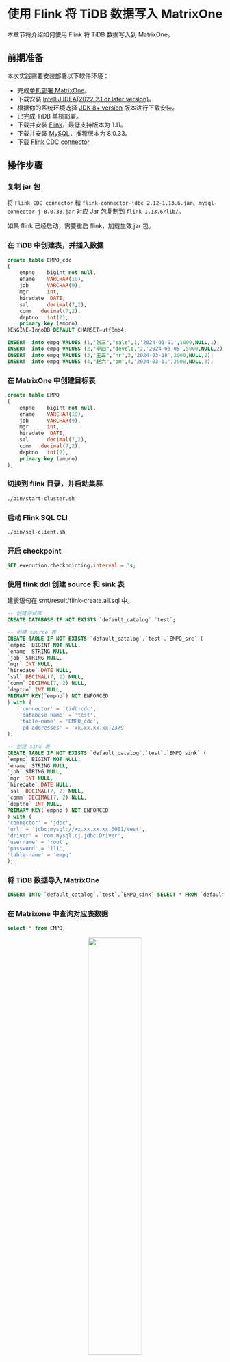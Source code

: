 # 使用 Flink 将 TiDB 数据写入 MatrixOne

本章节将介绍如何使用 Flink 将 TiDB 数据写入到 MatrixOne。

## 前期准备

本次实践需要安装部署以下软件环境：

- 完成[单机部署 MatrixOne](https://docs.matrixorigin.cn/1.2.3/MatrixOne/Get-Started/install-standalone-matrixone/)。
- 下载安装 [lntelliJ IDEA(2022.2.1 or later version)](https://www.jetbrains.com/idea/download/)。
- 根据你的系统环境选择 [JDK 8+ version](https://www.oracle.com/sg/java/technologies/javase/javase8-archive-downloads.html) 版本进行下载安装。
- 已完成 TiDB 单机部署。
- 下载并安装 [Flink](https://archive.apache.org/dist/flink/flink-1.17.0/flink-1.17.0-bin-scala_2.12.tgz)，最低支持版本为 1.11。
- 下载并安装 [MySQL](https://downloads.mysql.com/archives/get/p/23/file/mysql-server_8.0.33-1ubuntu23.04_amd64.deb-bundle.tar)，推荐版本为 8.0.33。
- 下载 [Flink CDC connector](https://repo1.maven.org/maven2/com/ververica/flink-sql-connector-tidb-cdc/2.2.1/flink-sql-connector-tidb-cdc-2.2.1.jar)

## 操作步骤

### 复制 jar 包

将 `Flink CDC connector` 和 `flink-connector-jdbc_2.12-1.13.6.jar`、`mysql-connector-j-8.0.33.jar` 对应 Jar 包复制到 `flink-1.13.6/lib/`。

如果 flink 已经启动，需要重启 flink，加载生效 jar 包。

### 在 TiDB 中创建表，并插入数据

```sql
create table EMPQ_cdc
(
    empno    bigint not null,
    ename    VARCHAR(10),
    job      VARCHAR(9),
    mgr      int,
    hiredate  DATE,
    sal      decimal(7,2),
    comm   decimal(7,2),
    deptno   int(2),
    primary key (empno)
)ENGINE=InnoDB DEFAULT CHARSET=utf8mb4;

INSERT  into empq VALUES (1,"张三","sale",1,'2024-01-01',1000,NULL,1);
INSERT  into empq VALUES (2,"李四","develo,"2,'2024-03-05',5000,NULL,2);
INSERT  into empq VALUES (3,"王五","hr",3,'2024-03-18',2000,NULL,2);
INSERT  into empq VALUES (4,"赵六","pm",4,'2024-03-11',2000,NULL,3);
```

### 在 MatrixOne 中创建目标表

```sql
create table EMPQ
(
    empno    bigint not null,
    ename    VARCHAR(10),
    job      VARCHAR(9),
    mgr      int,
    hiredate  DATE,
    sal      decimal(7,2),
    comm   decimal(7,2),
    deptno   int(2),
    primary key (empno)
);
```

### 切换到 flink 目录，并启动集群

```bash
./bin/start-cluster.sh
```

### 启动 Flink SQL CLI

```bash
./bin/sql-client.sh
```

### 开启 checkpoint

```sql
SET execution.checkpointing.interval = 3s;
```

### 使用 flink ddl 创建 source 和 sink 表

建表语句在 smt/result/flink-create.all.sql 中。

```sql
-- 创建测试库
CREATE DATABASE IF NOT EXISTS `default_catalog`.`test`;

-- 创建 source 表
CREATE TABLE IF NOT EXISTS `default_catalog`.`test`.`EMPQ_src` (
`empno` BIGINT NOT NULL,                                                 
`ename` STRING NULL,                                                   
`job` STRING NULL,                                                      
`mgr` INT NULL,                                                      
`hiredate` DATE NULL,                                                         
`sal` DECIMAL(7, 2) NULL,                                             
`comm` DECIMAL(7, 2) NULL,                                                     
`deptno` INT NULL,                                                        
PRIMARY KEY(`empno`) NOT ENFORCED
) with (
    'connector' = 'tidb-cdc',
    'database-name' = 'test',
    'table-name' = 'EMPQ_cdc',
    'pd-addresses' = 'xx.xx.xx.xx:2379'
);

-- 创建 sink 表
CREATE TABLE IF NOT EXISTS `default_catalog`.`test`.`EMPQ_sink` (           
`empno` BIGINT NOT NULL,                                                     
`ename` STRING NULL,                                                     
`job` STRING NULL,                                                        
`mgr` INT NULL,                                                         
`hiredate` DATE NULL,                                                          
`sal` DECIMAL(7, 2) NULL,                                               
`comm` DECIMAL(7, 2) NULL,                                                             
`deptno` INT NULL,                                                           
PRIMARY KEY(`empno`) NOT ENFORCED
) with (
'connector' = 'jdbc',
'url' = 'jdbc:mysql://xx.xx.xx.xx:6001/test',
'driver' = 'com.mysql.cj.jdbc.Driver',
'username' = 'root',
'password' = '111',
'table-name' = 'empq'
);
```

### 将 TiDB 数据导入 MatrixOne

```sql
INSERT INTO `default_catalog`.`test`.`EMPQ_sink` SELECT * FROM `default_catalog`.`test`.`EMPQ_src`;
```

### 在 Matrixone 中查询对应表数据

```sql
select * from EMPQ;
```

<div align="center">
    <img src=https://community-shared-data-1308875761.cos.ap-beijing.myqcloud.com/artwork/docs/develop/flink/flink-tidb-01.jpg width=50% heigth=50%/>
</div>

可以发现数据已经导入

### 在 TiDB 删除一条数据

```sql
delete from EMPQ_cdc where empno=1;
```

<div align="center">
    <img src=https://community-shared-data-1308875761.cos.ap-beijing.myqcloud.com/artwork/docs/develop/flink/flink-tidb-02.jpg width=50% heigth=50%/>
</div>

在 MatrixOne 中查询表数据，这行已同步删除。
